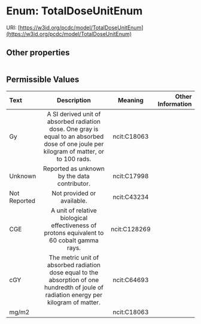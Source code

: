 
# Enum: TotalDoseUnitEnum




URI: [https://w3id.org/pcdc/model/TotalDoseUnitEnum](https://w3id.org/pcdc/model/TotalDoseUnitEnum)


## Other properties

|  |  |  |
| --- | --- | --- |

## Permissible Values

| Text | Description | Meaning | Other Information |
| :--- | :---: | :---: | ---: |
| Gy | A SI derived unit of absorbed radiation dose. One gray is equal to an absorbed dose of one joule per kilogram of matter, or to 100 rads. | ncit:C18063 |  |
| Unknown | Reported as unknown by the data contributor. | ncit:C17998 |  |
| Not Reported | Not provided or available. | ncit:C43234 |  |
| CGE | A unit of relative biological effectiveness of protons equivalent to 60 cobalt gamma rays. | ncit:C128269 |  |
| cGY | The metric unit of absorbed radiation dose equal to the absorption of one hundredth of joule of radiation energy per kilogram of matter. | ncit:C64693 |  |
| mg/m2 |  | ncit:C18063 |  |

